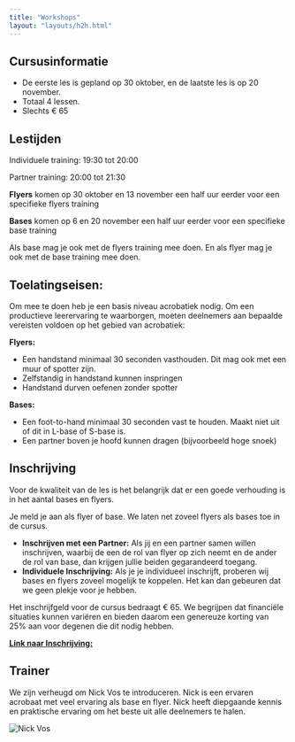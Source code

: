```yaml
---
title: "Workshops"
layout: "layouts/h2h.html"
---
```


## Cursusinformatie
- De eerste les is gepland op 30 oktober, en de laatste les is op 20 november.
- Totaal 4 lessen.
- Slechts € 65


## Lestijden

Individuele training: 19:30 tot 20:00

Partner training: 20:00 tot 21:30


**Flyers** komen op 30 oktober en 13 november een half uur eerder voor een specifieke flyers training

**Bases** komen op 6 en 20 november een half uur eerder voor een specifieke base training

Als base mag je ook met de flyers training mee doen. En als flyer mag je ook met de base training mee doen.



## Toelatingseisen:

Om mee te doen heb je een basis niveau acrobatiek nodig.
Om een productieve leerervaring te waarborgen, moeten deelnemers aan bepaalde vereisten voldoen op het gebied van acrobatiek:

**Flyers:**
- Een handstand minimaal 30 seconden vasthouden. Dit mag ook met een muur of spotter zijn.
- Zelfstandig in handstand kunnen inspringen
- Handstand durven oefenen zonder spotter

**Bases:**
- Een foot-to-hand minimaal 30 seconden vast te houden. Maakt niet uit of dit in L-base of S-base is.
- Een partner boven je hoofd kunnen dragen (bijvoorbeeld hoge snoek)

## Inschrijving

Voor de kwaliteit van de les is het belangrijk dat er een goede verhouding is in het aantal bases en flyers.

Je meld je aan als flyer of base. We laten net zoveel flyers als bases toe in de cursus.

- **Inschrijven met een Partner:** Als jij en een partner samen willen inschrijven, waarbij de een de rol van flyer op zich neemt en de ander de rol van base, dan krijgen jullie beiden gegarandeerd toegang.
- **Individuele Inschrijving:** Als je je individueel inschrijft, proberen wij bases en flyers zoveel mogelijk te koppelen. Het kan dan gebeuren dat we geen plekje voor je hebben.


Het inschrijfgeld voor de cursus bedraagt € 65. We begrijpen dat financiële situaties kunnen variëren en bieden daarom een genereuze korting van 25% aan voor degenen die dit nodig hebben.

[**Link naar Inschrijving:** ](https://forms.gle/P2vcKQMr3PHmUZQCA)

## Trainer


We zijn verheugd om Nick Vos te introduceren. Nick is een ervaren acrobaat met veel ervaring als base en flyer.  Nick heeft diepgaande kennis en praktische ervaring om het beste uit alle deelnemers te halen.

![Nick Vos](/static/images/Nick.png)
